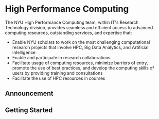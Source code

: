 # High Performance Computing

The NYU High Performance Computing team, within IT's Research Technology division, provides seamless and efficient access to advanced computing resources, outstanding services, and expertise that:

- Enable NYU scholars to work on the most challenging computational research projects that involve HPC, Big Data Analytics, and Artificial Intelligence
- Enable and participate in research collaborations
- Facilitate usage of computing resources, minimize barriers of entry, promote the use of best practices, and develop the computing skills of users by providing training and consultations
- Facilitate the use of HPC resources in courses


## Announcement

## Getting Started

